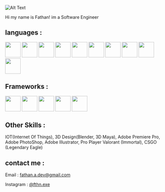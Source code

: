 ![Alt Text](https://c.tenor.com/mGgWY8RkgYMAAAAC/hello-world.gif)

Hi my name is Fathan! im a Software Engineer

<h2>languages :</h2>

<img src="https://cdn.iconscout.com/icon/free/png-128/javascript-3521515-2945018.png" width="50" height="50"/> <img src="https://cdn.iconscout.com/icon/free/png-128/html-2752158-2284975.png" width="50" height="50"/> <img src="https://cdn.iconscout.com/icon/free/png-128/java-3628857-3029997.png" width="50" height="50"/> <img src="https://cdn.iconscout.com/icon/free/png-128/python-3628999-3030224.png" width="50" height="50"/> <img src="https://cdn.iconscout.com/icon/free/png-128/kotlin-2038873-1720086.png" width="50" height="50"/> <img src="https://cdn.iconscout.com/icon/free/png-128/go-2752178-2284995.png" width="50" height="50"/> <img src="https://cdn.iconscout.com/icon/free/png-128/php-2752101-2284918.png" width="50" height="50"/> <img src="https://cdn.iconscout.com/icon/free/png-128/c-2336965-1982846.png" width="50" height="50"/> <img src="https://cdn.iconscout.com/icon/free/png-128/c-4-226082.png" width="50" height="50"/> <img src="https://encrypted-tbn0.gstatic.com/images?q=tbn:ANd9GcSd6uV5VvmdpCX1etmsaJAq3j8voZ16hnAARQ&usqp=CAU" width="50" height="50"/>

<h2>Frameworks : </h2>

<img src="https://encrypted-tbn0.gstatic.com/images?q=tbn:ANd9GcRFznnknkj3MkfJ4D2aBxi9AjIaD_YxNhu5tTdLKAZTd0lK7ALAQ7VUZLvtgvpIUpzjKDY&usqp=CAU" width="50" height="50"/> <img src="https://img.stackshare.io/service/992/AcA2LnWL_400x400.jpg" width="50" height="50"/> <img src="https://pbs.twimg.com/profile_images/1417542931209199621/fWMEIB5j.jpg" width="50" height="50"/> <img src="https://static.javatpoint.com/tutorial/flask/images/flask-tutorial.png" width="50" height="50"/> <img src="https://avatars.githubusercontent.com/u/2624634?s=280&v=4" width="50" height="50"/> 

<h2>Other Skills : </h2>

IOT(Internet Of Things), 3D Design(Blender, 3D Maya), Adobe Premiere Pro, Adobe PhotoShop, Adobe Illustrator, Pro Player Valorant (Immortal), CSGO (Legendary Eagle)

<h2>contact me : </h2>

Email : <a>fathan.a.dev@gmail.com</a>

Instagram : <a href="https://www.instagram.com/fthn.exe/">@fthn.exe</a>


